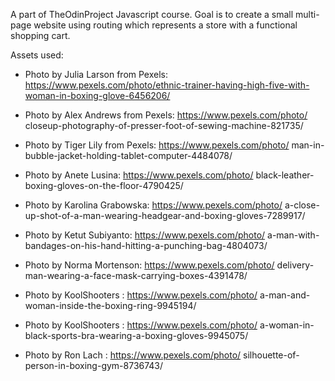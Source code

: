 A part of TheOdinProject Javascript course. Goal is to create a small multi-
page website using routing which represents a store with a functional shopping
cart.

Assets used:

  - Photo by Julia Larson  from Pexels: https://www.pexels.com/photo/ethnic-trainer-having-high-five-with-woman-in-boxing-glove-6456206/

  - Photo by Alex Andrews from Pexels: https://www.pexels.com/photo/
  closeup-photography-of-presser-foot-of-sewing-machine-821735/

  - Photo by Tiger Lily from Pexels: https://www.pexels.com/photo/
  man-in-bubble-jacket-holding-tablet-computer-4484078/

  - Photo by Anete Lusina: https://www.pexels.com/photo/
  black-leather-boxing-gloves-on-the-floor-4790425/

  - Photo by Karolina Grabowska: https://www.pexels.com/photo/
  a-close-up-shot-of-a-man-wearing-headgear-and-boxing-gloves-7289917/

  - Photo by Ketut Subiyanto: https://www.pexels.com/photo/
  a-man-with-bandages-on-his-hand-hitting-a-punching-bag-4804073/

  - Photo by Norma Mortenson: https://www.pexels.com/photo/
  delivery-man-wearing-a-face-mask-carrying-boxes-4391478/

  - Photo by KoolShooters  : https://www.pexels.com/photo/
  a-man-and-woman-inside-the-boxing-ring-9945194/

  - Photo by KoolShooters  : https://www.pexels.com/photo/
  a-woman-in-black-sports-bra-wearing-a-boxing-gloves-9945075/

  - Photo by Ron Lach : https://www.pexels.com/photo/
  silhouette-of-person-in-boxing-gym-8736743/

